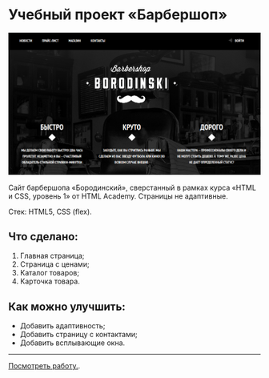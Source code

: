 
# Учебный проект «Барбершоп»

<img width="950" alt="Скриншот сайта «Бородинский»" src="barbershop.png">

Сайт барбершопа «Бородинский», сверстанный в рамках курса «HTML и CSS, уровень 1» от HTML Academy. Страницы не адаптивные.

Стек: HTML5, CSS (flex).

## Что сделано:
1. Главная страница;
2. Страница с ценами;
3. Каталог товаров;
4. Карточка товара.

## Как можно улучшить:
* Добавить адаптивность;
* Добавить страницу с контактами;
* Добавить всплывающие окна.

---

[Посмотреть работу.](https://panicswtch.github.io/barbershop-simple).